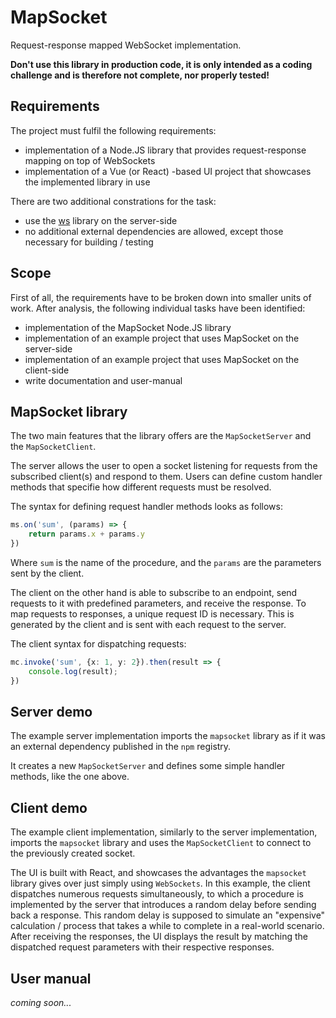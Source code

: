 # MapSocket
Request-response mapped WebSocket implementation.

**Don't use this library in production code, it is only intended as a coding challenge and is therefore not complete, nor properly tested!**

## Requirements
The project must fulfil the following requirements:
* implementation of a Node.JS library that provides request-response mapping on top of WebSockets
* implementation of a Vue (or React) -based UI project that showcases the implemented library in use

There are two additional constrations for the task:
* use the [ws](https://github.com/websockets/ws) library on the server-side
* no additional external dependencies are allowed, except those necessary for building / testing

## Scope
First of all, the requirements have to be broken down into smaller units of work. After analysis, the following individual tasks have been identified:

* implementation of the MapSocket Node.JS library
* implementation of an example project that uses MapSocket on the server-side
* implementation of an example project that uses MapSocket on the client-side
* write documentation and user-manual

## MapSocket library
The two main features that the library offers are the `MapSocketServer` and the `MapSocketClient`. 

The server allows the user to open a socket listening for requests from the subscribed client(s) and respond to them. Users can define custom handler methods that specifie how different requests must be resolved. 

The syntax for defining request handler methods looks as follows:

```ts
ms.on('sum', (params) => {
    return params.x + params.y
})
```

Where `sum` is the name of the procedure, and the `params` are the parameters sent by the client.

The client on the other hand is able to subscribe to an endpoint, send requests to it with predefined parameters, and receive the response. To map requests to responses, a unique request ID is necessary. This is generated by the client and is sent with each request to the server.

The client syntax for dispatching requests:

```ts
mc.invoke('sum', {x: 1, y: 2}).then(result => {
    console.log(result);
})
```

## Server demo
The example server implementation imports the `mapsocket` library as if it was an external dependency published in the `npm` registry. 

It creates a new `MapSocketServer` and defines some simple handler methods, like the one above.

## Client demo
The example client implementation, similarly to the server implementation, imports the `mapsocket` library and uses the `MapSocketClient` to connect to the previously created socket. 

The UI is built with React, and showcases the advantages the `mapsocket` library gives over just simply using `WebSockets`. In this example, the client dispatches numerous requests simultaneously, to which a procedure is implemented by the server that introduces a random delay before sending back a response. This random delay is supposed to simulate an "expensive" calculation / process that takes a while to complete in a real-world scenario. After receiving the responses, the UI displays the result by matching the dispatched request parameters with their respective responses.

## User manual
*coming soon...*